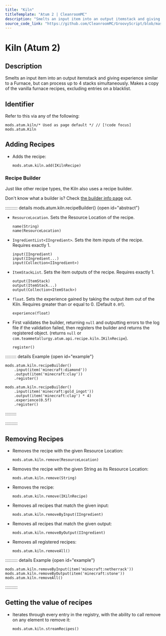 ```yaml
---
title: "Kiln"
titleTemplate: "Atum 2 | CleanroomMC"
description: "Smelts an input item into an output itemstack and giving experience similar to a Furnace, but can process up to 4 stacks simultaneously. Makes a copy of the vanilla furnace recipes, excluding entries on a blacklist."
source_code_link: "https://github.com/CleanroomMC/GroovyScript/blob/master/src/main/java/com/cleanroommc/groovyscript/compat/mods/atum/Kiln.java"
---
```


# Kiln (Atum 2)

## Description

Smelts an input item into an output itemstack and giving experience similar to a Furnace, but can process up to 4 stacks simultaneously. Makes a copy of the vanilla furnace recipes, excluding entries on a blacklist.

## Identifier

Refer to this via any of the following:

```groovy:no-line-numbers {1}
mods.atum.kiln/* Used as page default */ // [!code focus]
mods.atum.Kiln
```


## Adding Recipes

- Adds the recipe:

    ```groovy:no-line-numbers
    mods.atum.kiln.add(IKilnRecipe)
    ```


### Recipe Builder

Just like other recipe types, the Kiln also uses a recipe builder.

Don't know what a builder is? Check [the builder info page](../../getting_started/builder.md) out.

:::::::::: details mods.atum.kiln.recipeBuilder() {open id="abstract"}
- `ResourceLocation`. Sets the Resource Location of the recipe.

    ```groovy:no-line-numbers
    name(String)
    name(ResourceLocation)
    ```

- `IngredientList<IIngredient>`. Sets the item inputs of the recipe. Requires exactly 1.

    ```groovy:no-line-numbers
    input(IIngredient)
    input(IIngredient...)
    input(Collection<IIngredient>)
    ```

- `ItemStackList`. Sets the item outputs of the recipe. Requires exactly 1.

    ```groovy:no-line-numbers
    output(ItemStack)
    output(ItemStack...)
    output(Collection<ItemStack>)
    ```

- `float`. Sets the experience gained by taking the output item out of the Kiln. Requires greater than or equal to 0. (Default `0.0f`).

    ```groovy:no-line-numbers
    experience(float)
    ```

- First validates the builder, returning `null` and outputting errors to the log file if the validation failed, then registers the builder and returns the registered object. (returns `null` or `com.teammetallurgy.atum.api.recipe.kiln.IKilnRecipe`).

    ```groovy:no-line-numbers
    register()
    ```

::::::::: details Example {open id="example"}
```groovy:no-line-numbers
mods.atum.kiln.recipeBuilder()
    .input(item('minecraft:diamond'))
    .output(item('minecraft:clay'))
    .register()

mods.atum.kiln.recipeBuilder()
    .input(item('minecraft:gold_ingot'))
    .output(item('minecraft:clay') * 4)
    .experience(0.5f)
    .register()
```

:::::::::

::::::::::

## Removing Recipes

- Removes the recipe with the given Resource Location:

    ```groovy:no-line-numbers
    mods.atum.kiln.remove(ResourceLocation)
    ```

- Removes the recipe with the given String as its Resource Location:

    ```groovy:no-line-numbers
    mods.atum.kiln.remove(String)
    ```

- Removes the recipe:

    ```groovy:no-line-numbers
    mods.atum.kiln.remove(IKilnRecipe)
    ```

- Removes all recipes that match the given input:

    ```groovy:no-line-numbers
    mods.atum.kiln.removeByInput(IIngredient)
    ```

- Removes all recipes that match the given output:

    ```groovy:no-line-numbers
    mods.atum.kiln.removeByOutput(IIngredient)
    ```

- Removes all registered recipes:

    ```groovy:no-line-numbers
    mods.atum.kiln.removeAll()
    ```

:::::::::: details Example {open id="example"}
```groovy:no-line-numbers
mods.atum.kiln.removeByInput(item('minecraft:netherrack'))
mods.atum.kiln.removeByOutput(item('minecraft:stone'))
mods.atum.kiln.removeAll()
```

::::::::::

## Getting the value of recipes

- Iterates through every entry in the registry, with the ability to call remove on any element to remove it:

    ```groovy:no-line-numbers
    mods.atum.kiln.streamRecipes()
    ```

